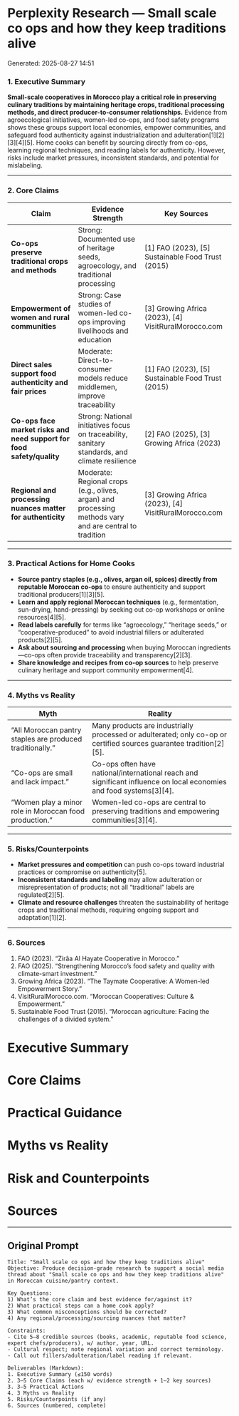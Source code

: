 # Perplexity Research — Small scale co ops and how they keep traditions alive

Generated: 2025-08-27 14:51

### 1. Executive Summary

**Small-scale cooperatives in Morocco play a critical role in preserving culinary traditions by maintaining heritage crops, traditional processing methods, and direct producer-to-consumer relationships.** Evidence from agroecological initiatives, women-led co-ops, and food safety programs shows these groups support local economies, empower communities, and safeguard food authenticity against industrialization and adulteration[1][2][3][4][5]. Home cooks can benefit by sourcing directly from co-ops, learning regional techniques, and reading labels for authenticity. However, risks include market pressures, inconsistent standards, and potential for mislabeling.

---

### 2. Core Claims

| Claim | Evidence Strength | Key Sources |
|---|---|---|
| **Co-ops preserve traditional crops and methods** | Strong: Documented use of heritage seeds, agroecology, and traditional processing | [1] FAO (2023), [5] Sustainable Food Trust (2015) |
| **Empowerment of women and rural communities** | Strong: Case studies of women-led co-ops improving livelihoods and education | [3] Growing Africa (2023), [4] VisitRuralMorocco.com |
| **Direct sales support food authenticity and fair prices** | Moderate: Direct-to-consumer models reduce middlemen, improve traceability | [1] FAO (2023), [5] Sustainable Food Trust (2015) |
| **Co-ops face market risks and need support for food safety/quality** | Strong: National initiatives focus on traceability, sanitary standards, and climate resilience | [2] FAO (2025), [3] Growing Africa (2023) |
| **Regional and processing nuances matter for authenticity** | Moderate: Regional crops (e.g., olives, argan) and processing methods vary and are central to tradition | [3] Growing Africa (2023), [4] VisitRuralMorocco.com |

---

### 3. Practical Actions for Home Cooks

- **Source pantry staples (e.g., olives, argan oil, spices) directly from reputable Moroccan co-ops** to ensure authenticity and support traditional producers[1][3][5].
- **Learn and apply regional Moroccan techniques** (e.g., fermentation, sun-drying, hand-pressing) by seeking out co-op workshops or online resources[4][5].
- **Read labels carefully** for terms like “agroecology,” “heritage seeds,” or “cooperative-produced” to avoid industrial fillers or adulterated products[2][5].
- **Ask about sourcing and processing** when buying Moroccan ingredients—co-ops often provide traceability and transparency[2][3].
- **Share knowledge and recipes from co-op sources** to help preserve culinary heritage and support community empowerment[4].

---

### 4. Myths vs Reality

| Myth | Reality |
|---|---|
| “All Moroccan pantry staples are produced traditionally.” | Many products are industrially processed or adulterated; only co-op or certified sources guarantee tradition[2][5]. |
| “Co-ops are small and lack impact.” | Co-ops often have national/international reach and significant influence on local economies and food systems[3][4]. |
| “Women play a minor role in Moroccan food production.” | Women-led co-ops are central to preserving traditions and empowering communities[3][4]. |

---

### 5. Risks/Counterpoints

- **Market pressures and competition** can push co-ops toward industrial practices or compromise on authenticity[5].
- **Inconsistent standards and labeling** may allow adulteration or misrepresentation of products; not all “traditional” labels are regulated[2][5].
- **Climate and resource challenges** threaten the sustainability of heritage crops and traditional methods, requiring ongoing support and adaptation[1][2].

---

### 6. Sources

1. FAO (2023). “Zirâa Al Hayate Cooperative in Morocco.”  
2. FAO (2025). “Strengthening Morocco’s food safety and quality with climate-smart investment.”  
3. Growing Africa (2023). “The Taymate Cooperative: A Women-led Empowerment Story.”  
4. VisitRuralMorocco.com. “Moroccan Cooperatives: Culture & Empowerment.”  
5. Sustainable Food Trust (2015). “Moroccan agriculture: Facing the challenges of a divided system.”

# Executive Summary

# Core Claims

# Practical Guidance

# Myths vs Reality

# Risk and Counterpoints

# Sources

---

## Original Prompt

```text
Title: "Small scale co ops and how they keep traditions alive"
Objective: Produce decision-grade research to support a social media thread about "Small scale co ops and how they keep traditions alive" in Moroccan cuisine/pantry context.

Key Questions:
1) What’s the core claim and best evidence for/against it?
2) What practical steps can a home cook apply?
3) What common misconceptions should be corrected?
4) Any regional/processing/sourcing nuances that matter?

Constraints:
- Cite 5–8 credible sources (books, academic, reputable food science, expert chefs/producers), w/ author, year, URL.
- Cultural respect; note regional variation and correct terminology.
- Call out fillers/adulteration/label reading if relevant.

Deliverables (Markdown):
1. Executive Summary (≤150 words)
2. 3–5 Core Claims (each w/ evidence strength + 1–2 key sources)
3. 3–5 Practical Actions
4. 3 Myths vs Reality
5. Risks/Counterpoints (if any)
6. Sources (numbered, complete)
```